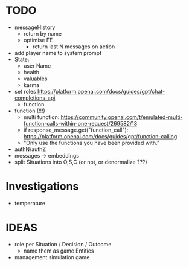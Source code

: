 TODO
====

- messageHistory
  - return by name
  - optimise FE
    - return last N messages on action
- add player name to system prompt
- State:
  - user Name
  - health
  - valuables
  - karma
- set roles https://platform.openai.com/docs/guides/gpt/chat-completions-api
  - function
- function (!!!)
  - multi function: https://community.openai.com/t/emulated-multi-function-calls-within-one-request/269582/13 
  - if response_message.get("function_call"): https://platform.openai.com/docs/guides/gpt/function-calling
  - "Only use the functions you have been provided with."
- authN/authZ
- messages -> embeddings
- split Situations into O,S,C (or not, or denormalize ???)

# Investigations
- temperature

# IDEAS
- role per Situation / Decision / Outcome
  - name them as game Entities
- management simulation game
